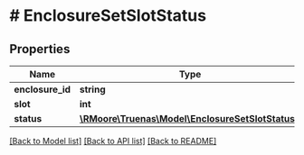 # # EnclosureSetSlotStatus

## Properties

Name | Type | Description | Notes
------------ | ------------- | ------------- | -------------
**enclosure_id** | **string** |  | [optional]
**slot** | **int** |  | [optional]
**status** | [**\RMoore\Truenas\Model\EnclosureSetSlotStatus2**](EnclosureSetSlotStatus2.md) |  | [optional]

[[Back to Model list]](../../README.md#models) [[Back to API list]](../../README.md#endpoints) [[Back to README]](../../README.md)

